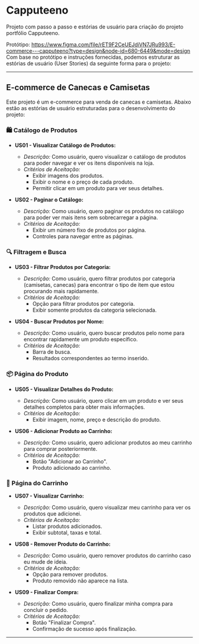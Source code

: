 # Capputeeno
Projeto com passo a passo e estórias de usuário para criação do projeto portfólio Capputeeno.

Protótipo: https://www.figma.com/file/rET9F2CeUEJdiVN7JRu993/E-commerce---capputeeno?type=design&node-id=680-6449&mode=design
Com base no protótipo e instruções fornecidas, podemos estruturar as estórias de usuário (User Stories) da seguinte forma para o projeto:

---

## E-commerce de Canecas e Camisetas
Este projeto é um e-commerce para venda de canecas e camisetas. Abaixo estão as estórias de usuário estruturadas para o desenvolvimento do projeto:

### 🛍️ Catálogo de Produtos
- **US01 - Visualizar Catálogo de Produtos:**
  - *Descrição:* Como usuário, quero visualizar o catálogo de produtos para poder navegar e ver os itens disponíveis na loja.
  - *Critérios de Aceitação:*
    - Exibir imagens dos produtos.
    - Exibir o nome e o preço de cada produto.
    - Permitir clicar em um produto para ver seus detalhes.

- **US02 - Paginar o Catálogo:**
  - *Descrição:* Como usuário, quero paginar os produtos no catálogo para poder ver mais itens sem sobrecarregar a página.
  - *Critérios de Aceitação:*
    - Exibir um número fixo de produtos por página.
    - Controles para navegar entre as páginas.

### 🔍 Filtragem e Busca
- **US03 - Filtrar Produtos por Categoria:**
  - *Descrição:* Como usuário, quero filtrar produtos por categoria (camisetas, canecas) para encontrar o tipo de item que estou procurando mais rapidamente.
  - *Critérios de Aceitação:*
    - Opção para filtrar produtos por categoria.
    - Exibir somente produtos da categoria selecionada.

- **US04 - Buscar Produtos por Nome:**
  - *Descrição:* Como usuário, quero buscar produtos pelo nome para encontrar rapidamente um produto específico.
  - *Critérios de Aceitação:*
    - Barra de busca.
    - Resultados correspondentes ao termo inserido.

### 📦 Página do Produto
- **US05 - Visualizar Detalhes do Produto:**
  - *Descrição:* Como usuário, quero clicar em um produto e ver seus detalhes completos para obter mais informações.
  - *Critérios de Aceitação:*
    - Exibir imagem, nome, preço e descrição do produto.

- **US06 - Adicionar Produto ao Carrinho:**
  - *Descrição:* Como usuário, quero adicionar produtos ao meu carrinho para comprar posteriormente.
  - *Critérios de Aceitação:*
    - Botão "Adicionar ao Carrinho".
    - Produto adicionado ao carrinho.

### 🛒 Página do Carrinho
- **US07 - Visualizar Carrinho:**
  - *Descrição:* Como usuário, quero visualizar meu carrinho para ver os produtos que adicionei.
  - *Critérios de Aceitação:*
    - Listar produtos adicionados.
    - Exibir subtotal, taxas e total.

- **US08 - Remover Produto do Carrinho:**
  - *Descrição:* Como usuário, quero remover produtos do carrinho caso eu mude de ideia.
  - *Critérios de Aceitação:*
    - Opção para remover produtos.
    - Produto removido não aparece na lista.

- **US09 - Finalizar Compra:**
  - *Descrição:* Como usuário, quero finalizar minha compra para concluir o pedido.
  - *Critérios de Aceitação:*
    - Botão "Finalizar Compra".
    - Confirmação de sucesso após finalização.

---

